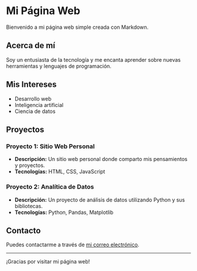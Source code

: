 # Mi Página Web

Bienvenido a mi página web simple creada con Markdown.

## Acerca de mí

Soy un entusiasta de la tecnología y me encanta aprender sobre nuevas herramientas y lenguajes de programación.

## Mis Intereses

- Desarrollo web
- Inteligencia artificial
- Ciencia de datos

## Proyectos

### Proyecto 1: Sitio Web Personal

- **Descripción:** Un sitio web personal donde comparto mis pensamientos y proyectos.
- **Tecnologías:** HTML, CSS, JavaScript

### Proyecto 2: Analítica de Datos

- **Descripción:** Un proyecto de análisis de datos utilizando Python y sus bibliotecas.
- **Tecnologías:** Python, Pandas, Matplotlib

## Contacto

Puedes contactarme a través de [mi correo electrónico](mailto:ejemplo@correo.com).

---

¡Gracias por visitar mi página web!

